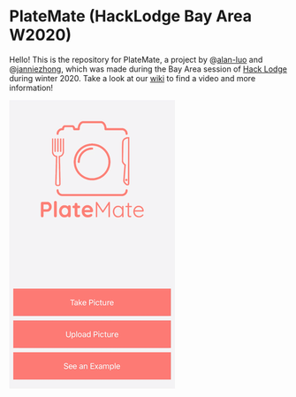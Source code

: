 # PlateMate (HackLodge Bay Area W2020)

Hello! This is the repository for PlateMate, a project by @[alan-luo](https://github.com/alan-luo) and @[janniezhong](https://github.com/janniezhong), which was made during the Bay Area session of [Hack Lodge](https://hacklodge.org/) during winter 2020. Take a look at our [wiki](https://github.com/janniezhong/platemate/wiki) to find a video and more information!

<img src="_docs/homescreen.png" width="300" alt="home screen image">